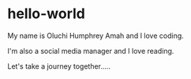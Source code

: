 # hello-world

My name is Oluchi Humphrey Amah and I love coding. 

I'm also a social media manager and I love reading. 

Let's take a journey together.....
